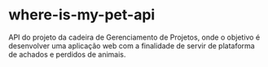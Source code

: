 # where-is-my-pet-api
API do projeto da cadeira de Gerenciamento de Projetos, onde o objetivo é desenvolver uma aplicação web com a finalidade de servir de plataforma de achados e perdidos de animais.
